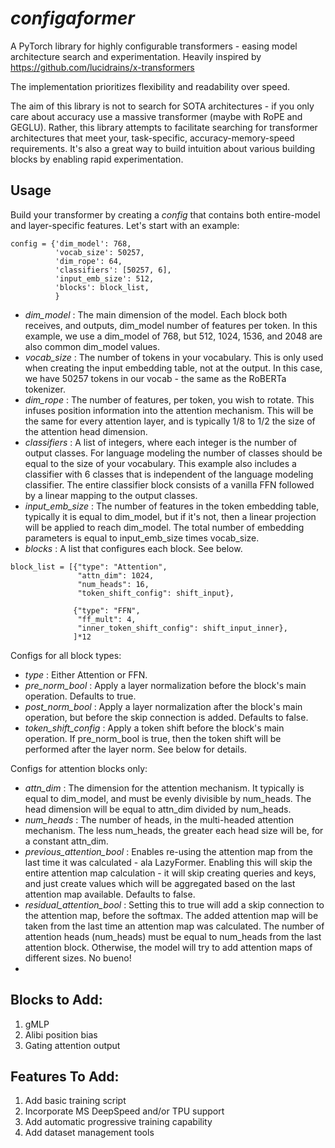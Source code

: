 # *configaformer*
A PyTorch library for highly configurable transformers - easing model architecture search and experimentation. Heavily inspired by https://github.com/lucidrains/x-transformers

The implementation prioritizes flexibility and readability over speed.

The aim of this library is not to search for SOTA architectures - if you only care about accuracy use a massive transformer (maybe with RoPE and GEGLU). Rather, this library attempts to facilitate searching for transformer architectures that meet your, task-specific, accuracy-memory-speed requirements. It's also a great way to build intuition about various building blocks by enabling rapid experimentation. 
## Usage
Build your transformer by creating a *config* that contains both entire-model and layer-specific features. Let's start with an example:
```
config = {'dim_model': 768,
          'vocab_size': 50257,
          'dim_rope': 64,
          'classifiers': [50257, 6],
          'input_emb_size': 512,
          'blocks': block_list,
          }
```
- *dim_model* : The main dimension of the model. Each block both receives, and outputs, dim_model number of features per token. In this example, we use a dim_model of 768, but 512, 1024, 1536, and 2048 are also common dim_model values.
- *vocab_size* : The number of tokens in your vocabulary. This is only used when creating the input embedding table, not at the output. In this case, we have 50257 tokens in our vocab - the same as the RoBERTa tokenizer.
- *dim_rope* : The number of features, per token, you wish to rotate. This infuses position information into the attention mechanism. This will be the same for every attention layer, and is typically 1/8 to 1/2 the size of the attention head dimension.
- *classifiers* : A list of integers, where each integer is the number of output classes. For language modeling the number of classes should be equal to the size of your vocabulary. This example also includes a classifier with 6 classes that is independent of the language modeling classifier. The entire classifier block consists of a vanilla FFN followed by a linear mapping to the output classes.
- *input_emb_size* : The number of features in the token embedding table, typically it is equal to dim_model, but if it's not, then a linear projection will be applied to reach dim_model. The total number of embedding parameters is equal to input_emb_size times vocab_size.
- *blocks* : A list that configures each block. See below.
```
block_list = [{"type": "Attention",
               "attn_dim": 1024,
               "num_heads": 16,
               "token_shift_config": shift_input},
              
              {"type": "FFN",
               "ff_mult": 4,
               "inner_token_shift_config": shift_input_inner},
              ]*12
```
Configs for all block types:
- *type* : Either Attention or FFN.
- *pre_norm_bool* : Apply a layer normalization before the block's main operation. Defaults to true.
- *post_norm_bool* : Apply a layer normalization after the block's main operation, but before the skip connection is added. Defaults to false.
- *token_shift_config* : Apply a token shift before the block's main operation. If pre_norm_bool is true, then the token shift will be performed after the layer norm. See below for details.

Configs for attention blocks only:
- *attn_dim* : The dimension for the attention mechanism. It typically is equal to dim_model, and must be evenly divisible by num_heads. The head dimension will be equal to attn_dim divided by num_heads.
- *num_heads* : The number of heads, in the multi-headed attention mechanism. The less num_heads, the greater each head size will be, for a constant attn_dim.
- *previous_attention_bool* : Enables re-using the attention map from the last time it was calculated - ala LazyFormer. Enabling this will skip the entire attention map calculation - it will skip creating queries and keys, and just create values which will be aggregated based on the last attention map available. Defaults to false.
- *residual_attention_bool* : Setting this to true will add a skip connection to the attention map, before the softmax. The added attention map will be taken from the last time an attention map was calculated. The number of attention heads (num_heads) must be equal to num_heads from the last attention block. Otherwise, the model will try to add attention maps of different sizes. No bueno!
- 
## Blocks to Add:
1. gMLP
2. Alibi position bias
3. Gating attention output

## Features To Add:
1. Add basic training script
2. Incorporate MS DeepSpeed and/or TPU support
3. Add automatic progressive training capability
4. Add dataset management tools

